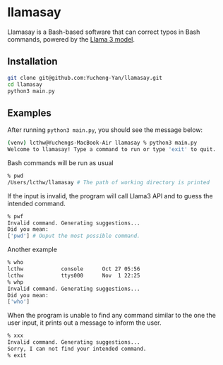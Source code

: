 # llamasay

Llamasay is a Bash-based software that can correct typos in Bash commands, powered by the [Llama 3 model](https://ai.meta.com/blog/meta-llama-3/).

## Installation

``````bash
git clone git@github.com:Yucheng-Yan/llamasay.git
cd llamasay
python3 main.py
``````

## Examples
After running `python3 main.py`, you should see the message below:
```bash
(venv) lcthw@Yuchengs-MacBook-Air llamasay % python3 main.py     
Welcome to llamasay! Type a command to run or type 'exit' to quit.
```

Bash commands will be run as usual
```bash
% pwd
/Users/lcthw/llamasay # The path of working directory is printed
```
If the input is invalid, the program will call Llama3 API and to guess the intended command.
```bash
% pwf
Invalid command. Generating suggestions...
Did you mean:
['pwd'] # Ouput the most possible command.
```
Another example
```bash
% who
lcthw            console      Oct 27 05:56 
lcthw            ttys000      Nov  1 22:25 
% whp
Invalid command. Generating suggestions...
Did you mean:
['who']
```
When the program is unable to find any command similar to the one the user input, it prints out a message to inform the user.
```bash
% xxx
Invalid command. Generating suggestions...
Sorry, I can not find your intended command.
% exit
```
```

